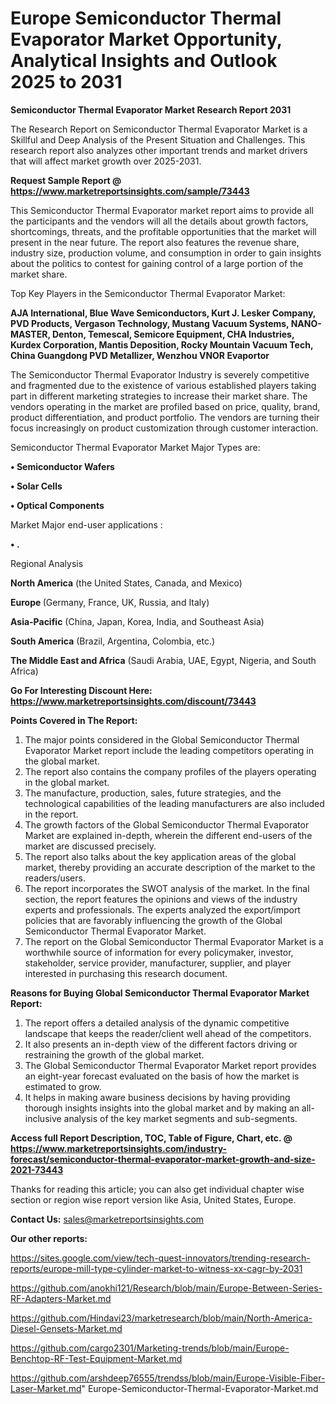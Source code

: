  # Europe Semiconductor Thermal Evaporator Market Opportunity, Analytical Insights and Outlook 2025 to 2031

<strong>Semiconductor Thermal Evaporator Market Research Report 2031</strong>

The Research Report on Semiconductor Thermal Evaporator Market is a Skillful and Deep Analysis of the Present Situation and Challenges. This research report also analyzes other important trends and market drivers that will affect market growth over 2025-2031.

<strong>Request Sample Report @ <a href=https://www.marketreportsinsights.com/sample/73443>https://www.marketreportsinsights.com/sample/73443</a></strong>

This Semiconductor Thermal Evaporator market report aims to provide all the participants and the vendors will all the details about growth factors, shortcomings, threats, and the profitable opportunities that the market will present in the near future. The report also features the revenue share, industry size, production volume, and consumption in order to gain insights about the politics to contest for gaining control of a large portion of the market share.

Top Key Players in the Semiconductor Thermal Evaporator Market:

<strong>AJA International, Blue Wave Semiconductors, Kurt J. Lesker Company, PVD Products, Vergason Technology, Mustang Vacuum Systems, NANO-MASTER, Denton, Temescal, Semicore Equipment, CHA Industries, Kurdex Corporation, Mantis Deposition, Rocky Mountain Vacuum Tech, China Guangdong PVD Metallizer, Wenzhou VNOR Evaportor</strong>

The Semiconductor Thermal Evaporator Industry is severely competitive and fragmented due to the existence of various established players taking part in different marketing strategies to increase their market share. The vendors operating in the market are profiled based on price, quality, brand, product differentiation, and product portfolio. The vendors are turning their focus increasingly on product customization through customer interaction.

Semiconductor Thermal Evaporator Market Major Types are:

<strong>• Semiconductor Wafers

• Solar Cells

• Optical Components</strong>

Market Major end-user applications :

<strong>• .</strong>

Regional Analysis

</u><strong><b>North America</b></strong> (the United States, Canada, and Mexico)

<strong><b>Europe </b></strong>(Germany, France, UK, Russia, and Italy)

<strong><b>Asia-Pacific</b></strong> (China, Japan, Korea, India, and Southeast Asia)

<strong><b>South America</b></strong> (Brazil, Argentina, Colombia, etc.)

<strong><b>The Middle East and Africa</b></strong> (Saudi Arabia, UAE, Egypt, Nigeria, and South Africa)

<strong>Go For Interesting Discount Here: <a href=https://www.marketreportsinsights.com/discount/73443>https://www.marketreportsinsights.com/discount/73443</a></strong>

<strong>Points Covered in The Report:</strong>
<ol>
  <li>The major points considered in the Global Semiconductor Thermal Evaporator Market report include the leading competitors operating in the global market.</li>
  <li>The report also contains the company profiles of the players operating in the global market.</li>
  <li>The manufacture, production, sales, future strategies, and the technological capabilities of the leading manufacturers are also included in the report.</li>
  <li>The growth factors of the Global Semiconductor Thermal Evaporator Market are explained in-depth, wherein the different end-users of the market are discussed precisely.</li>
  <li>The report also talks about the key application areas of the global market, thereby providing an accurate description of the market to the readers/users.</li>
  <li>The report incorporates the SWOT analysis of the market. In the final section, the report features the opinions and views of the industry experts and professionals. The experts analyzed the export/import policies that are favorably influencing the growth of the Global Semiconductor Thermal Evaporator Market.</li>
  <li>The report on the Global Semiconductor Thermal Evaporator Market is a worthwhile source of information for every policymaker, investor, stakeholder, service provider, manufacturer, supplier, and player interested in purchasing this research document.</li>
</ol>
<strong>Reasons for Buying Global Semiconductor Thermal Evaporator Market Report:</strong>

<ol>
  <li>The report offers a detailed analysis of the dynamic competitive landscape that keeps the reader/client well ahead of the competitors.</li>
  <li>It also presents an in-depth view of the different factors driving or restraining the growth of the global market.</li>
  <li>The Global Semiconductor Thermal Evaporator Market report provides an eight-year forecast evaluated on the basis of how the market is estimated to grow.</li>
  <li>It helps in making aware business decisions by having providing thorough insights insights into the global market and by making an all-inclusive analysis of the key market segments and sub-segments.</li>
</ol>
<strong>Access full Report Description, TOC, Table of Figure, Chart, etc. @ <a href=https://www.marketreportsinsights.com/industry-forecast/semiconductor-thermal-evaporator-market-growth-and-size-2021-73443>https://www.marketreportsinsights.com/industry-forecast/semiconductor-thermal-evaporator-market-growth-and-size-2021-73443</a></strong>


Thanks for reading this article; you can also get individual chapter wise section or region wise report version like Asia, United States, Europe.

<strong>Contact Us:</strong>
sales@marketreportsinsights.com

<strong>Our other reports:</strong>

<a href=https://sites.google.com/view/tech-quest-innovators/trending-research-reports/europe-mill-type-cylinder-market-to-witness-xx-cagr-by-2031>https://sites.google.com/view/tech-quest-innovators/trending-research-reports/europe-mill-type-cylinder-market-to-witness-xx-cagr-by-2031</a>

<a href=https://github.com/anokhi121/Research/blob/main/Europe-Between-Series-RF-Adapters-Market.md>https://github.com/anokhi121/Research/blob/main/Europe-Between-Series-RF-Adapters-Market.md</a>

<a href=https://github.com/Hindavi23/marketresearch/blob/main/North-America-Diesel-Gensets-Market.md>https://github.com/Hindavi23/marketresearch/blob/main/North-America-Diesel-Gensets-Market.md</a>

<a href=https://github.com/cargo2301/Marketing-trends/blob/main/Europe-Benchtop-RF-Test-Equipment-Market.md>https://github.com/cargo2301/Marketing-trends/blob/main/Europe-Benchtop-RF-Test-Equipment-Market.md</a>

<a href=https://github.com/arshdeep76555/trendss/blob/main/Europe-Visible-Fiber-Laser-Market.md>https://github.com/arshdeep76555/trendss/blob/main/Europe-Visible-Fiber-Laser-Market.md</a>"
Europe-Semiconductor-Thermal-Evaporator-Market.md
